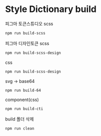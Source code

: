 # Style Dictionary build

피그마 토큰스튜디오 scss
```bash
npm run build-scss
```

피그마 디자인토큰 scss
```bash
npm run build-scss-design
```

css
```bash
npm run build-scss-design
```

svg -> base64
```bash
npm run build-64
```

component(css)
```bash
npm run build-cti
```

build 폴더 삭제
```bash
npm run clean
```

